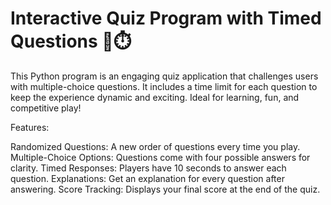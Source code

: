 #  Interactive Quiz Program with Timed Questions 🧠⏱️
This Python program is an engaging quiz application that challenges users with multiple-choice questions. It includes a time limit for each question to keep the experience dynamic and exciting. Ideal for learning, fun, and competitive play!

Features:

Randomized Questions: A new order of questions every time you play.
Multiple-Choice Options: Questions come with four possible answers for clarity.
Timed Responses: Players have 10 seconds to answer each question.
Explanations: Get an explanation for every question after answering.
Score Tracking: Displays your final score at the end of the quiz.
